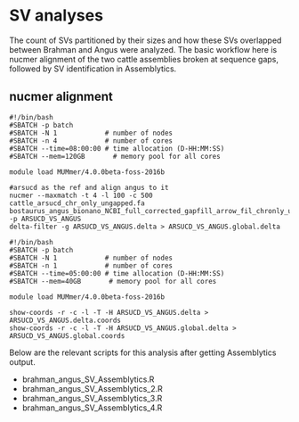 # SV analyses
The count of SVs partitioned by their sizes and how these SVs overlapped between Brahman and Angus were analyzed. The basic workflow here is nucmer alignment of the two cattle assemblies broken at sequence gaps, followed by SV identification in Assemblytics. 

## nucmer alignment
```
#!/bin/bash
#SBATCH -p batch
#SBATCH -N 1            # number of nodes 
#SBATCH -n 4            # number of cores
#SBATCH --time=08:00:00 # time allocation (D-HH:MM:SS)
#SBATCH --mem=120GB       # memory pool for all cores

module load MUMmer/4.0.0beta-foss-2016b

#arsucd as the ref and align angus to it
nucmer --maxmatch -t 4 -l 100 -c 500 cattle_arsucd_chr_only_ungapped.fa bostaurus_angus_bionano_NCBI_full_corrected_gapfill_arrow_fil_chronly_ungapped.fa -p ARSUCD_VS_ANGUS
delta-filter -g ARSUCD_VS_ANGUS.delta > ARSUCD_VS_ANGUS.global.delta

#!/bin/bash
#SBATCH -p batch
#SBATCH -N 1            # number of nodes 
#SBATCH -n 1            # number of cores
#SBATCH --time=05:00:00 # time allocation (D-HH:MM:SS)
#SBATCH --mem=40GB       # memory pool for all cores

module load MUMmer/4.0.0beta-foss-2016b

show-coords -r -c -l -T -H ARSUCD_VS_ANGUS.delta > ARSUCD_VS_ANGUS.delta.coords
show-coords -r -c -l -T -H ARSUCD_VS_ANGUS.global.delta > ARSUCD_VS_ANGUS.global.coords

```

Below are the relevant scripts for this analysis after getting Assemblytics output.
* brahman_angus_SV_Assemblytics.R
* brahman_angus_SV_Assemblytics_2.R
* brahman_angus_SV_Assemblytics_3.R
* brahman_angus_SV_Assemblytics_4.R

